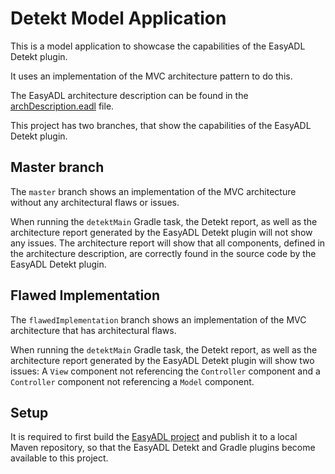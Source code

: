 # Detekt Model Application
This is a model application to showcase the capabilities of the EasyADL Detekt plugin.

It uses an implementation of the MVC architecture pattern to do this.

The EasyADL architecture description can be found in the [archDescription.eadl](archDescription.eadl) file.

This project has two branches, that show the capabilities of the EasyADL Detekt plugin.

## Master branch

The `master` branch shows an implementation of the MVC architecture without any architectural flaws or issues.

When running the `detektMain` Gradle task, the Detekt report, as well as the architecture report generated by the
EasyADL Detekt plugin will not show any issues. The architecture report will show that all components, defined in the
architecture description, are correctly found in the source code by the EasyADL Detekt plugin.

## Flawed Implementation

The `flawedImplementation` branch shows an implementation of the MVC architecture that has architectural flaws.

When running the `detektMain` Gradle task, the Detekt report, as well as the architecture report generated by the
EasyADL Detekt plugin will show two issues: A `View` component not referencing the `Controller` component and a
`Controller` component not referencing a `Model` component.

## Setup

It is required to first build the [EasyADL project](https://github.com/Tommyten/easyAdlDetektPlugin) and publish
it to a local Maven repository, so that the EasyADL Detekt and Gradle plugins become available to this project.